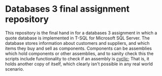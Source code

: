 # Databases 3 final assignment repository

This repository is the final hand in for a databases 3 assignment in which a quote database is implemented in T-SQL for Microsoft SQL Server.
The database stores information about customers and suppliers, and which items they buy and sell as components.
Components can be assemblies which hold components or other assemblies, and to sanity check this the scripts include functionality to check if an assembly is [cyclic](https://github.com/GEVIS1/db3-assignment/blob/16542335f69537a40ac350263bb3407b15275a57/gevis1_IN705Assignment1/4%20Create%20Procedures.sql#L188);
That is, it holds another copy of itself, which clearly isn't possible in any real world scenario.
